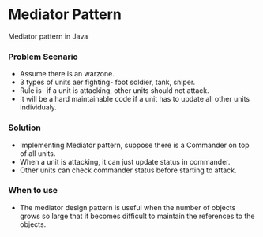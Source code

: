 # Mediator Pattern
Mediator pattern in Java

### Problem Scenario
 - Assume there is an warzone.
 - 3 types of units aer fighting- foot soldier, tank, sniper.
 - Rule is- if a unit is attacking, other units should not attack.
 - It will be a hard maintainable code if a unit has to update all other units individualy.

### Solution
 - Implementing Mediator pattern, suppose there is a Commander on top of all units.
 - When a unit is attacking, it can just update status in commander.
 - Other units can check commander status before starting to attack.

### When to use
 - The mediator design pattern is useful when the number of objects grows so large that it becomes difficult to maintain the references to the objects.
 
 